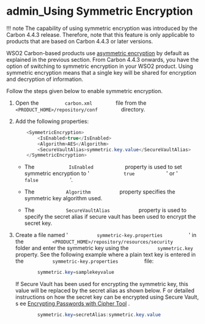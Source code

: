 # admin\_Using Symmetric Encryption

!!! note
The capability of using symmetric encryption was introduced by the Carbon 4.4.3 release. Therefore, note that this feature is only applicable to products that are based on Carbon 4.4.3 or later versions.


WSO2 Carbon-based products use [asymmetric encryption](https://docs.wso2.com/display/ADMIN44x/Using+Asymmetric+Encryption) by default as explained in the previous section. From Carbon 4.4.3 onwards, you have the option of switching to symmetric encryption in your WSO2 product. Using symmetric encryption means that a single key will be shared for encryption and decryption of information.

Follow the steps given below to enable symmetric encryption.

1.  Open the `          carbon.xml         ` file from the `          <PRODUCT_HOME>/repository/conf         ` directory.
2.  Add the following properties:

    ``` java
        <SymmetricEncryption>
            <IsEnabled>true</IsEnabled>
            <Algorithm>AES</Algorithm>
            <SecureVaultAlias>symmetric.key.value</SecureVaultAlias>
        </SymmetricEncryption>
    ```

    -   The `             IsEnabled            ` property is used to set symmetric encryption to ' `             true            ` ' or ' `             false            ` '.

    -   The `            Algorithm           ` property specifies the symmetric key algorithm used.
    -   The `            SecureVaultAlias           ` property is used to specify the secret alias if secure vault has been used to encrypt the secret key.

3.  Create a file named ' `           symmetric-key.properties          ` ' in the `           <PRODUCT_HOME>/repository/resources/security          ` folder and enter the symmetric key using the `           symmetric.key          ` property. See the following example where a plain text key is entered in the `           symmetric-key.properties          ` file:

    ``` java
            symmetric.key=samplekeyvalue
    ```

    If Secure Vault has been used for encrypting the symmetric key, this value will be replaced by the secret alias as shown below. F or detailed instructions on how the secret key can be encrypted using Secure Vault, s ee [Encrypting Passwords with Cipher Tool](https://docs.wso2.com/display/Carbon443/Encrypting+Passwords+with+Cipher+Tool) .

    ``` java
            symmetric.key=secretAlias:symmetric.key.value
    ```


